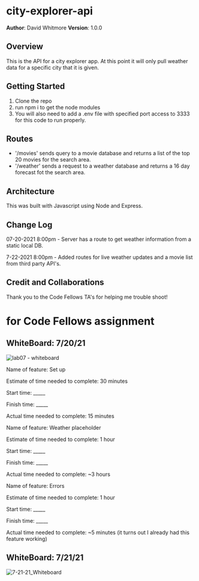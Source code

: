 
# city-explorer-api


**Author**: David Whitmore
**Version**: 1.0.0 

## Overview
This is the API for a city explorer app. At this point it will only pull weather data for a specific city that it is given.

## Getting Started
1. Clone the repo
2. run npm i to get the node modules
3. You will also need to add a .env file with specified port access to 3333 for this code to run properly. 

## Routes
- '/movies' sends query to a movie database and returns a list of the top 20 movies for the search area.
- '/weather' sends a request to a weather database and returns a 16 day forecast fot the search area. 

## Architecture
This was built with Javascript using Node and Express.

## Change Log
07-20-2021 8:00pm - Server has a route to get weather information from a static local DB.

7-22-2021 8:00pm - Added routes for  live weather updates and a movie list from third party API's.

## Credit and Collaborations
Thank you to the Code Fellows TA's for helping me trouble shoot!

# for Code Fellows assignment

## WhiteBoard: 7/20/21


![lab07 - whiteboard](https://user-images.githubusercontent.com/81482156/126547956-6182ff0e-1682-434c-a5c0-3d67b8fcabc0.png)





Name of feature: Set up

Estimate of time needed to complete: 30 minutes

Start time: _____

Finish time: _____

Actual time needed to complete: 15 minutes

Name of feature: Weather placeholder

Estimate of time needed to complete: 1 hour

Start time: _____

Finish time: _____

Actual time needed to complete: ~3 hours

Name of feature: Errors

Estimate of time needed to complete: 1 hour

Start time: _____

Finish time: _____

Actual time needed to complete: ~5 minutes (it turns out I already had this feature working)


## WhiteBoard: 7/21/21
![7-21-21_Whiteboard](https://user-images.githubusercontent.com/81482156/126590553-c8110fb6-3dba-4a64-9baf-951141d8b099.PNG)

